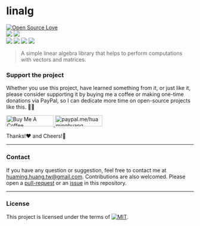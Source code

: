 linalg
======

<p align="left">
<a href="https://github.com/huaminghuangtw/linalg"><img src="https://badges.frapsoft.com/os/v3/open-source.svg?v=103" alt="Open Source Love"></a><br/>
<a href="https://github.com/huaminghuangtw/linalg/releases"><img src="https://img.shields.io/github/v/release/huaminghuangtw/linalg.svg?display_name=tag&style=plastic&color=lightgrey"></a>
<a href="https://github.com/huaminghuangtw/linalg/tags"><img src="https://img.shields.io/github/v/tag/huaminghuangtw/linalg.svg?style=plastic&color=lightgrey"></a><br/> 
<a href="https://github.com/huaminghuangtw/linalg/stargazers"><img src="https://img.shields.io/github/stars/huaminghuangtw/linalg.svg?style=social"></a>
<a href="https://github.com/huaminghuangtw/linalg/fork"><img src="https://img.shields.io/github/forks/huaminghuangtw/linalg.svg?style=social"></a>
<a href="https://github.com/huaminghuangtw/linalg/issues"><img src="https://img.shields.io/github/issues/huaminghuangtw/linalg.svg?style=social&logo=github"></a>
<a href="https://github.com/huaminghuangtw/linalg/pulls"><img src="https://img.shields.io/github/issues-pr/huaminghuangtw/linalg.svg?style=social&logo=github"></a>
</p>

> A simple linear algebra library that helps to perform computations with vectors and matrices.

### Support the project
Whether you use this project, have learned something from it, or just like it, please consider supporting it by buying me a coffee or making one-time donations via PayPal, so I can dedicate more time on open-source projects like this. 💪🙃

<a href="https://www.buymeacoffee.com/huaming.huang" target="_blank">
    <img src="https://cdn.buymeacoffee.com/buttons/default-orange.png" alt="Buy Me A Coffee" height="30" width="127" />
</a>
<a href="https://www.paypal.me/huaminghuang" target="_blank">
    <img src="https://ionicabizau.github.io/badges/paypal.svg" alt="paypal.me/huaminghuang" height="30" width="127" />
</a>

Thanks!:heart: and Cheers!:beers:

---

### Contact
If you have any question or suggestion, feel free to contact me at huaming.huang.tw@gmail.com. Contributions are also welcomed. Please open a [pull-request](https://github.com/huaminghuangtw/linalg/compare) or an [issue](https://github.com/huaminghuangtw/linalg/issues/new) in this repository.

---

### License
This project is licensed under the terms of [![MIT](https://img.shields.io/github/license/huaminghuangtw/linalg.svg?style=flat-square&label=License&colorB=black)](./LICENSE).
